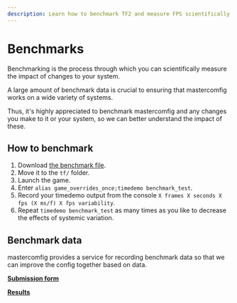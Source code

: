 ```yaml
---
description: Learn how to benchmark TF2 and measure FPS scientifically.
---
```


# Benchmarks

Benchmarking is the process through which you can scientifically measure the impact of changes to your system.

A large amount of benchmark data is crucial to ensuring that mastercomfig works on a wide variety of systems.

Thus, it's highly appreciated to benchmark mastercomfig and any changes you make to it or your system, so we can better understand the impact of these.

## How to benchmark

1. Download [the benchmark file](https://mega.nz/#!f8tlhDhR!nYgghqybOK15ObUykEczewB3242XHb_bJ4JP0rv1q6k).
2. Move it to the `tf/` folder.
3. Launch the game.
4. Enter `alias game_overrides_once;timedemo benchmark_test`.
5. Record your timedemo output from the console `X frames X seconds X fps (X ms/f) X fps variability`.
6. Repeat `timedemo benchmark_test` as many times as you like to decrease the effects of systemic variation.

## Benchmark data

mastercomfig provides a service for recording benchmark data so that we can improve the config together based on data.

[**Submission form**](https://airtable.com/shrckjh0jqeZdeIYN)

[**Results**](https://airtable.com/shrxpulcQulOi16Wm)
